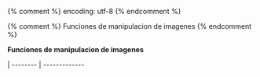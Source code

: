 {% comment %} encoding: utf-8 {% endcomment %}

{% comment %} Funciones de manipulacion de imagenes {% endcomment %}
 

**Funciones de manipulacion de imagenes**

| -------- | -------------
